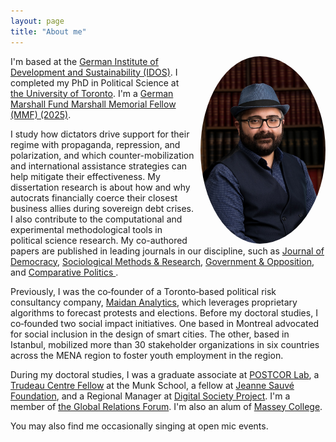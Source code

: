 ```yaml
---
layout: page
title: "About me"
---
```


<img src="/assets/img/prof_pic.jpg" align="right" width="200px" style="border-radius:50%;padding-left:10px"/>

I'm based at the [German Institute of Development and Sustainability (IDOS)](https://www.idos-research.de/en/research-staff/sinanoglu-semuhi/). I completed my PhD in Political Science at [the University of Toronto](https://politics.utoronto.ca/). I'm a [German Marshall Fund Marshall Memorial Fellow (MMF) (2025)](https://www.gmfus.org/marshall-memorial-fellowship). 

I study how dictators drive support for their regime with propaganda, repression, and polarization, and which counter-mobilization and international assistance strategies can help mitigate their effectiveness. My dissertation research is about how and why autocrats financially coerce their closest business allies during sovereign debt crises. I also contribute to the computational and experimental methodological tools in political science research. My co-authored papers are published in leading journals in our discipline, such as [Journal of Democracy](https://www.journalofdemocracy.org/articles/can-capitalism-save-democracy/), [Sociological Methods & Research](https://journals.sagepub.com/home/smr), [Government & Opposition](https://www.cambridge.org/core/journals/government-and-opposition), and <a href="https://jcp.gc.cuny.edu"> Comparative Politics </a>. 

Previously, I was the co‑founder of a Toronto‑based political risk consultancy company, [Maidan Analytics](https://maidan.ca/), which leverages proprietary algorithms to forecast protests and elections. Before my doctoral studies, I co‑founded two social impact initiatives. One based in Montreal advocated for social inclusion in the design of smart cities. The other, based in Istanbul, mobilized more than 30 stakeholder organizations in six countries across the MENA region to foster youth employment in the region. 

During my doctoral studies, I was a graduate associate at [POSTCOR Lab](https://www.postcorlab.com/), a [Trudeau Centre Fellow](https://munkschool.utoronto.ca/trudeau-centre) at the Munk School, a fellow at [Jeanne Sauvé Foundation](https://jeannesauve.org/fellows/), and a Regional Manager at [Digital Society Project](http://digitalsocietyproject.org/the-team/). I'm a member of [the Global Relations Forum](https://www.gif.org.tr/homepage). I'm also an alum of [Massey College](https://www.masseycollege.ca/). 

You may also find me occasionally singing at open mic events.

<br clear="left"/>

